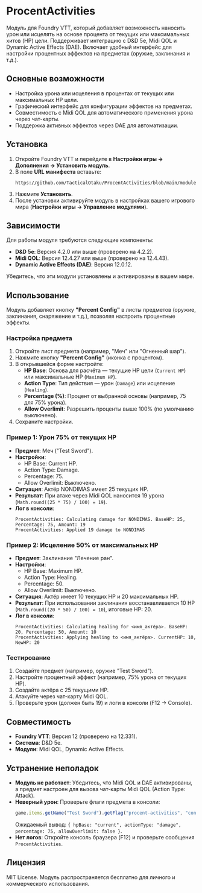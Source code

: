 # ProcentActivities

Модуль для Foundry VTT, который добавляет возможность наносить урон или исцелять на основе процента от текущих или максимальных хитов (HP) цели. Поддерживает интеграцию с D&D 5e, Midi QOL и Dynamic Active Effects (DAE). Включает удобный интерфейс для настройки процентных эффектов на предметах (оружие, заклинания и т.д.).

## Основные возможности
- Настройка урона или исцеления в процентах от текущих или максимальных HP цели.
- Графический интерфейс для конфигурации эффектов на предметах.
- Совместимость с Midi QOL для автоматического применения урона через чат-карты.
- Поддержка активных эффектов через DAE для автоматизации.

## Установка
1. Откройте Foundry VTT и перейдите в **Настройки игры → Дополнения → Установить модуль**.
2. В поле **URL манифеста** вставьте:
   ```
   https://github.com/TacticalOtaku/ProcentActivities/blob/main/module.json
   ```
3. Нажмите **Установить**.
4. После установки активируйте модуль в настройках вашего игрового мира (**Настройки игры → Управление модулями**).

## Зависимости
Для работы модуля требуются следующие компоненты:
- **D&D 5e**: Версия 4.2.0 или выше (проверено на 4.2.2).
- **Midi QOL**: Версия 12.4.27 или выше (проверено на 12.4.43).
- **Dynamic Active Effects (DAE)**: Версия 12.0.12.

Убедитесь, что эти модули установлены и активированы в вашем мире.

## Использование
Модуль добавляет кнопку **"Percent Config"** в листы предметов (оружие, заклинания, снаряжение и т.д.), позволяя настроить процентные эффекты.

### Настройка предмета
1. Откройте лист предмета (например, "Меч" или "Огненный шар").
2. Нажмите кнопку **"Percent Config"** (иконка с процентом).
3. В открывшейся форме настройте:
   - **HP Base**: Основа для расчёта — текущие HP цели (`Current HP`) или максимальные HP (`Maximum HP`).
   - **Action Type**: Тип действия — урон (`Damage`) или исцеление (`Healing`).
   - **Percentage (%)**: Процент от выбранной основы (например, 75 для 75% урона).
   - **Allow Overlimit**: Разрешить проценты выше 100% (по умолчанию выключено).
4. Сохраните настройки.

### Пример 1: Урон 75% от текущих HP
- **Предмет**: Меч ("Test Sword").
- **Настройки**:
  - HP Base: Current HP.
  - Action Type: Damage.
  - Percentage: 75.
  - Allow Overlimit: Выключено.
- **Ситуация**: Актёр NONDIMAS имеет 25 текущих HP.
- **Результат**: При атаке через Midi QOL наносится 19 урона (`Math.round((25 * 75) / 100) = 19`).
- **Лог в консоли**:
  ```
  ProcentActivities: Calculating damage for NONDIMAS. BaseHP: 25, Percentage: 75, Amount: 19
  ProcentActivities: Applied 19 damage to NONDIMAS
  ```

### Пример 2: Исцеление 50% от максимальных HP
- **Предмет**: Заклинание "Лечение ран".
- **Настройки**:
  - HP Base: Maximum HP.
  - Action Type: Healing.
  - Percentage: 50.
  - Allow Overlimit: Выключено.
- **Ситуация**: Актёр имеет 10 текущих HP и 20 максимальных HP.
- **Результат**: При использовании заклинания восстанавливается 10 HP (`Math.round((20 * 50) / 100) = 10`), итоговые HP: 20.
- **Лог в консоли**:
  ```
  ProcentActivities: Calculating healing for <имя_актёра>. BaseHP: 20, Percentage: 50, Amount: 10
  ProcentActivities: Applying healing to <имя_актёра>. CurrentHP: 10, NewHP: 20
  ```

### Тестирование
1. Создайте предмет (например, оружие "Test Sword").
2. Настройте процентный эффект (например, 75% урона от текущих HP).
3. Создайте актёра с 25 текущими HP.
4. Атакуйте через чат-карту Midi QOL.
5. Проверьте урон (должен быть 19) и логи в консоли (F12 → Console).

## Совместимость
- **Foundry VTT**: Версия 12 (проверено на 12.331).
- **Система**: D&D 5e.
- **Модули**: Midi QOL, Dynamic Active Effects.

## Устранение неполадок
- **Модуль не работает**: Убедитесь, что Midi QOL и DAE активированы, а предмет настроен для вызова чат-карты Midi QOL (Action Type: Attack).
- **Неверный урон**: Проверьте флаги предмета в консоли:
  ```javascript
  game.items.getName("Test Sword").getFlag("procent-activities", "config")
  ```
  Ожидаемый вывод: `{ hpBase: "current", actionType: "damage", percentage: 75, allowOverlimit: false }`.
- **Нет логов**: Откройте консоль браузера (F12) и проверьте сообщения `ProcentActivities`.


## Лицензия
MIT License. Модуль распространяется бесплатно для личного и коммерческого использования.